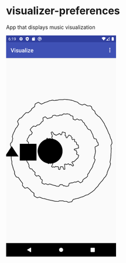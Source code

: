 # visualizer-preferences
App that displays music visualization

<img src="img/screenshot.png" width="300">
